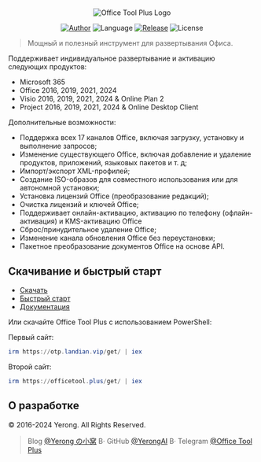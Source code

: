 #

<p align="center">
<img alt="Office Tool Plus Logo" src="https://otp.landian.vip/static/images/logo.webp"/>
</p>

<p align="center">
<a href="https://www.coolhub.top/" target="_blank"><img alt="Author" src="https://img.shields.io/badge/Author-Yerong-blue?style=flat-square"/></a>
<img alt="Language" src="https://img.shields.io/badge/Language-C%23-green?style=flat-square"/>
<a href="https://otp.landian.vip/" target="_blank"><img alt="Release" src="https://img.shields.io/github/v/release/YerongAI/Office-Tool?style=flat-square"/></a>
<img alt="License" src="https://img.shields.io/github/license/YerongAI/Office-Tool?style=flat-square"/>
</p>

> Мощный и полезный инструмент для развертывания Офиса.

Поддерживает индивидуальное развертывание и активацию следующих продуктов:

- Microsoft 365
- Office 2016, 2019, 2021, 2024
- Visio 2016, 2019, 2021, 2024 & Online Plan 2
- Project 2016, 2019, 2021, 2024 & Online Desktop Client

Дополнительные возможности:

- Поддержка всех 17 каналов Office, включая загрузку, установку и выполнение запросов;
- Изменение существующего Office, включая добавление и удаление продуктов, приложений, языковых пакетов и т. д;
- Импорт/экспорт XML-профилей;
- Создание ISO-образов для совместного использования или для автономной установки;
- Установка лицензий Office (преобразование редакций);
- Очистка лицензий и ключей Office;
- Поддерживает онлайн-активацию, активацию по телефону (офлайн-активация) и KMS-активацию Office
- Сброс/принудительное удаление Office;
- Изменение канала обновления Office без переустановки;
- Пакетное преобразование документов Office на основе API.

## Скачивание и быстрый старт

- [Скачать](https://otp.landian.vip/download.html)
- [Быстрый старт](https://github.com/YerongAI/Office-Tool/wiki)
- [Документация](https://otp.landian.vip/help/)

Или скачайте Office Tool Plus с использованием PowerShell:

Первый сайт:

```powershell
irm https://otp.landian.vip/get/ | iex
```

Второй сайт:

```powershell
irm https://officetool.plus/get/ | iex
```

## О разработке

© 2016-2024 Yerong. All Rights Reserved.

> Blog [@Yerong の小窝](https://www.coolhub.top/) В· GitHub [@YerongAI](https://github.com/YerongAI) В· Telegram [@Office Tool Plus](https://t.me/s/otp_channel)
